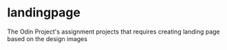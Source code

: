 # landingpage
The Odin Project's assignment projects that requires creating landing page based on the design images
